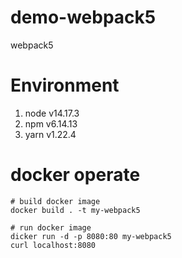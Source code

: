 # demo-webpack5
webpack5

# Environment
1. node v14.17.3
2. npm v6.14.13
3. yarn v1.22.4

# docker operate
```shell
# build docker image
docker build . -t my-webpack5

# run docker image
dicker run -d -p 8080:80 my-webpack5
curl localhost:8080
```